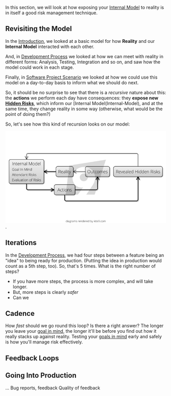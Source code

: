 In this section, we will look at how exposing your [Internal Model](Internal-Model) to reality is in itself a good risk management technique.

## Revisiting the Model

In the [Introduction](Introduction), we looked at a basic model for how **Reality** and our **Internal Model** interacted with each other.   

And, in [Development Process](Development-Process) we looked at how we can meet with reality in different forms:  Analysis, Testing, Integration and so on, and saw how the model could work in each stage.

Finally, in [Software Project Scenario](Software-Project-Scenario) we looked at how we could use this model on a day-to-day basis to inform what we should do next.  

So, it should be no surprise to see that there is a _recursive_ nature about this:  the **actions** we perform each day have consequences:  they **expose new [Hidden Risks](Attendant-Risk)**, which inform our [Internal Model(Internal-Model), and at the same time, they change reality in some way (otherwise, what would be the point of doing them?)

So, let's see how this kind of recursion looks on our model:

![Reality 2](images/reality2.png).

## Iterations

In the [Development Process](Development-Process), we had four steps between a feature being an "idea" to being ready for production.  (Putting the idea in production would count as a 5th step, too).  So, that's 5 times.  What is the right number of steps?  

- If you have more steps, the process is more complex, and will take longer.
- But, more steps is clearly _safer_
- Can we 

## Cadence

How _fast_ should we go round this loop?  Is there a right answer?  The longer you leave your [goal in mind](Goal-In-Mind), the longer it'll be before you find out how it really stacks up against reality.  Testing your [goals in mind](Goal-In-Mind) early and safely is how you'll manage risk effectively.  

## Feedback Loops




## Going Into Production

...
Bug reports, feedback
Quality of feedback




 